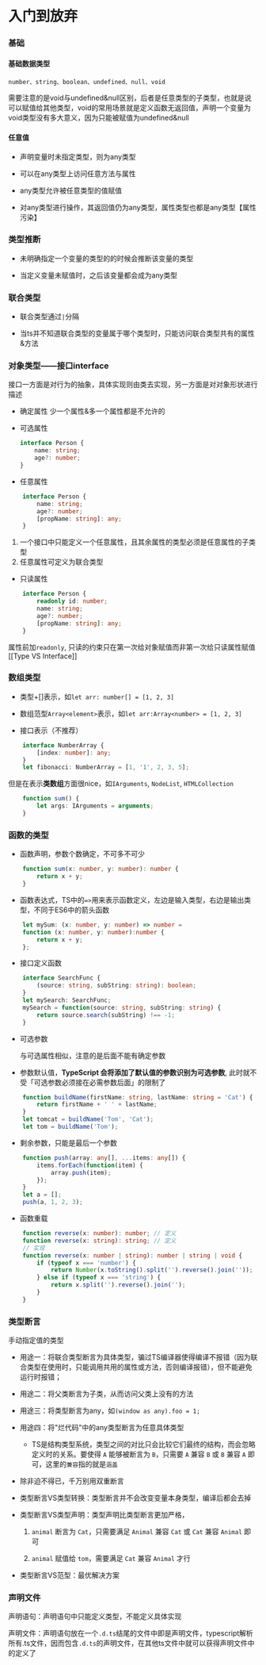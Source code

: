 # 入门到放弃

### 基础

#### 基础数据类型

`number、string、boolean、undefined、null、void`

需要注意的是void与undefined&null区别，后者是任意类型的子类型，也就是说可以赋值给其他类型，void的常用场景就是定义函数无返回值，声明一个变量为void类型没有多大意义，因为只能被赋值为undefined&null

#### 任意值

-   声明变量时未指定类型，则为any类型
    
-   可以在any类型上访问任意方法与属性
    
-   any类型允许被任意类型的值赋值
    
-   对any类型进行操作，其返回值仍为any类型，属性类型也都是any类型【属性污染】
    

### 类型推断

-   未明确指定一个变量的类型的的时候会推断该变量的类型
    
-   当定义变量未赋值时，之后该变量都会成为any类型
    

### 联合类型

-   联合类型通过`|`分隔
    
-   当ts并不知道联合类型的变量属于哪个类型时，只能访问联合类型共有的属性&方法
    

### 对象类型——接口interface

接口一方面是对行为的抽象，具体实现则由类去实现，另一方面是对对象形状进行描述

-   确定属性 少一个属性&多一个属性都是不允许的
    
-   可选属性
    
    ```typescript
	interface Person {
		name: string;
		age?: number;
	}
	```
    
-   任意属性
    
```typescript
	interface Person {
		name: string;
		age?: number;
		[propName: string]: any;  
    }
```

1. 一个接口中只能定义一个任意属性，且其余属性的类型必须是任意属性的子类型
2. 任意属性可定义为联合类型
        
-   只读属性
    
```typescript
    interface Person {
		readonly id: number;
		name: string;
		age?: number;
		[propName: string]: any;  
    }
```
    	
属性前加`readonly`, 只读的约束只在第一次给对象赋值而非第一次给只读属性赋值
[[Type VS Interface]]

### 数组类型

-   类型+[]表示，如`let arr: number[] = [1, 2, 3]`
    
-   数组范型`Array<element>`表示，如`let arr:Array<number> = [1, 2, 3]`
    
-   接口表示（不推荐）
    
```typescript
    interface NumberArray {
		[index: number]: any;  
    }
    let fibonacci: NumberArray = [1, '1', 2, 3, 5];
```
    
但是在表示**类数组**方面很nice，如`IArguments`, `NodeList`, `HTMLCollection`
```typescript
    function sum() {
		let args: IArguments = arguments;  
    }

```
    
### 函数的类型

-   函数声明，参数个数确定，不可多不可少
    
```typescript
    function sum(x: number, y: number): number {
		return x + y;  
    }
```
    
-   函数表达式，TS中的`=>`用来表示函数定义，左边是输入类型，右边是输出类型，不同于ES6中的箭头函数
```typescript
    let mySum: (x: number, y: number) => number = 
	function (x: number, y: number):number {
		return x + y;  
    };
```
    
-   接口定义函数
    
```typescript
    interface SearchFunc {
		(source: string, subString: string): boolean;  
    }  
    let mySearch: SearchFunc;  
    mySearch = function(source: string, subString: string) {
		return source.search(subString) !== -1;  
    }
```
    
-   可选参数
    
    与可选属性相似，注意的是后面不能有确定参数
    
-   参数默认值，**TypeScript 会将添加了默认值的参数识别为可选参数**, 此时就不受「可选参数必须接在必需参数后面」的限制了
    
```typescript
    function buildName(firstName: string, lastName: string = 'Cat') {
		return firstName + ' ' + lastName;  
    }  
    let tomcat = buildName('Tom', 'Cat');  
    let tom = buildName('Tom');
```
    
-   剩余参数，只能是最后一个参数
    
```typescript
    function push(array: any[], ...items: any[]) {
		items.forEach(function(item) {
			array.push(item);
		});  
    }
    let a = [];  
    push(a, 1, 2, 3);
```
    
-   函数重载
    
```typescript
    function reverse(x: number): number; // 定义  
    function reverse(x: string): string; // 定义  
    // 实现  
    function reverse(x: number | string): number | string | void {  
        if (typeof x === 'number') {  
            return Number(x.toString().split('').reverse().join(''));  
        } else if (typeof x === 'string') {  
            return x.split('').reverse().join('');  
        }  
    }
```
    

### 类型断言

手动指定值的类型

-   用途一：将联合类型断言为具体类型，骗过TS编译器使得编译不报错（因为联合类型在使用时，只能调用共用的属性或方法，否则编译报错），但不能避免运行时报错；
    
-   用途二：将父类断言为子类，从而访问父类上没有的方法
    
-   用途三：将类型断言为any，如`(window as any).foo = 1;`
    
-   用途四：将"烂代码"中的any类型断言为任意具体类型
    
    -   TS是结构类型系统，类型之间的对比只会比较它们最终的结构，而会忽略定义时的关系。要使得 `A` 能够被断言为 `B`，只需要 `A` 兼容 `B` 或 `B` 兼容 `A` 即可，这里的`兼容`指的就是`涵盖`
        
-   除非迫不得已，千万别用双重断言
    
-   类型断言VS类型转换：类型断言并不会改变变量本身类型，编译后都会去掉
    
-   类型断言VS类型声明：类型声明比类型断言更加严格，
    
    1.  `animal` 断言为 `Cat`，只需要满足 `Animal` 兼容 `Cat` 或 `Cat` 兼容 `Animal` 即可
        
    2.  `animal` 赋值给 `tom`，需要满足 `Cat` 兼容 `Animal` 才行
        
-   类型断言VS范型：最优解决方案
    

### 声明文件

声明语句：声明语句中只能定义类型，不能定义具体实现

声明文件：声明语句放在一个`.d.ts`结尾的文件中即是声明文件，typescript解析所有.ts文件，因而包含`.d.ts`的声明文件，在其他ts文件中就可以获得声明文件中的定义了